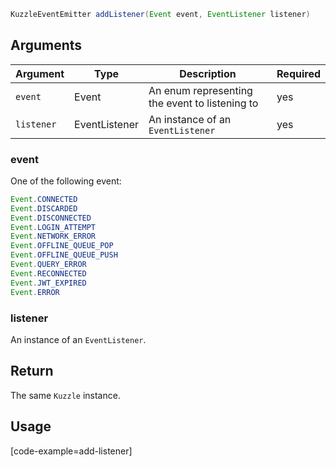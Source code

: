 ```java
KuzzleEventEmitter addListener(Event event, EventListener listener)
```

## Arguments

| Argument | Type | Description | Required |
|--------|------|-------------|------------ |
| `event` | Event | An enum representing the event to listening to  | yes |
| `listener` | EventListener | An instance of an `EventListener` | yes |

### event

One of the following event:
```java
Event.CONNECTED
Event.DISCARDED
Event.DISCONNECTED
Event.LOGIN_ATTEMPT
Event.NETWORK_ERROR
Event.OFFLINE_QUEUE_POP
Event.OFFLINE_QUEUE_PUSH
Event.QUERY_ERROR
Event.RECONNECTED
Event.JWT_EXPIRED
Event.ERROR
```

### listener

An instance of an `EventListener`.  

## Return

The same `Kuzzle` instance.

## Usage

[code-example=add-listener]
